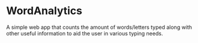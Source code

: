# WordAnalytics
A simple web app that counts the amount of words/letters typed along with other useful information to aid the user in various typing needs.
